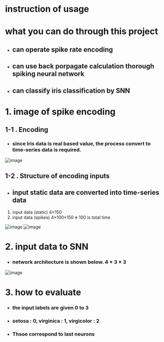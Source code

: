 # instruction of usage

# what you can do through this project
+ ## can operate spike rate encoding
+ ## can use back porpagate calculation thorough spiking neural network
+ ## can classify iris classification by SNN

# 1. image of spike encoding

## 1-1 . Encoding
+ ### since Iris data is real based value, the process convert to time-series data is required.  
![image](https://github.com/GTAKAGI/PSNN/assets/114473358/45354d11-0aa2-4eb5-a16b-735e24dc6366)

## 1-2 . Structure of encoding inputs
+ ## input static data are converted into time-series data
1. input data (static) 4×150
2. input data (spikes) 4×100×150
※ 100 is total time



![image](https://github.com/GTAKAGI/PSNN/assets/114473358/09e9da5c-1586-4a5f-8e69-efed0b1a27eb)
![image](https://github.com/GTAKAGI/PSNN/assets/114473358/9c7358b4-3aef-4183-b0d6-efd3e76a0cc1)

# 2. input data to SNN
+ ### network architecture is shown below.  4 × 3 × 3
![image](https://github.com/GTAKAGI/PSNN/assets/114473358/0bd27ac5-ed9c-4d76-8b05-ff818262149e)
# 3. how to evaluate
+ ### the input labels are given 0 to 3
+ ### setosa : 0, virginica : 1, virgicolor : 2
+ ### Thsoe correspond to last neurons

